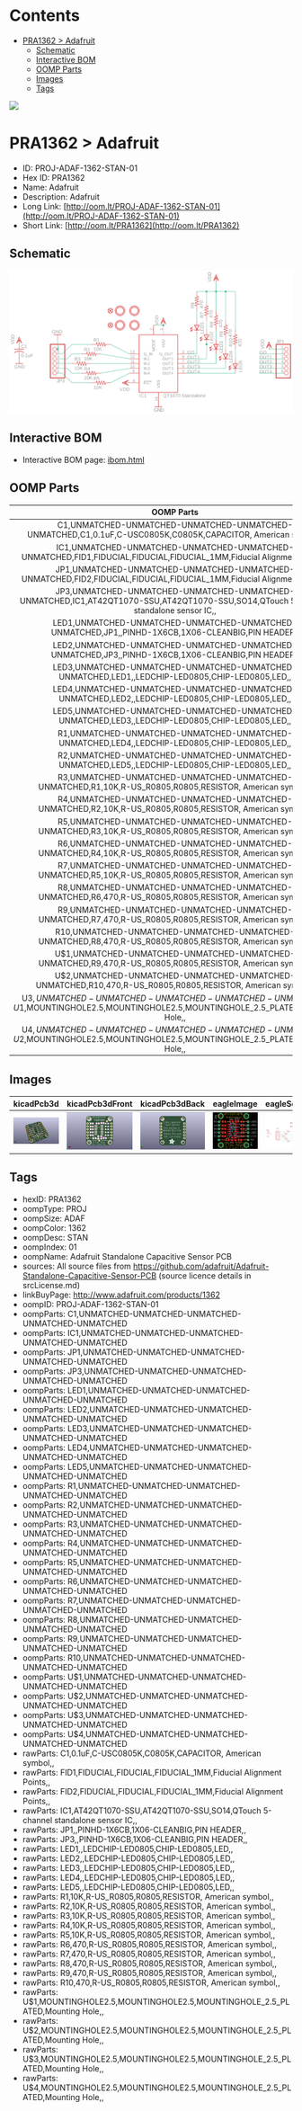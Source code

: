 



Contents
========

* [PRA1362 > Adafruit](#pra1362--adafruit)
	* [Schematic](#schematic)
	* [Interactive BOM](#interactive-bom)
	* [OOMP Parts](#oomp-parts)
	* [Images](#images)
	* [Tags](#tags)
  
![][im]
# PRA1362 > Adafruit

- ID: PROJ-ADAF-1362-STAN-01
- Hex ID: PRA1362
- Name: Adafruit
- Description: Adafruit
- Long Link: [http://oom.lt/PROJ-ADAF-1362-STAN-01](http://oom.lt/PROJ-ADAF-1362-STAN-01)
- Short Link: [http://oom.lt/PRA1362](http://oom.lt/PRA1362)

## Schematic
  
[![schem](eagleSchemImage.png)](eagleSchemImage.png)
## Interactive BOM

- Interactive BOM page: [ibom.html](https://htmlpreview.github.io/?https://github.com/oomlout/oomlout_OOMP_projects/blob/main/PROJ-ADAF-1362-STAN-01/kicad/bom/ibom.html)

## OOMP Parts
  

|OOMP Parts|
| :---: |
|C1,UNMATCHED-UNMATCHED-UNMATCHED-UNMATCHED-UNMATCHED,C1,0.1uF,C-USC0805K,C0805K,CAPACITOR, American symbol,,|
|IC1,UNMATCHED-UNMATCHED-UNMATCHED-UNMATCHED-UNMATCHED,FID1,FIDUCIAL,FIDUCIAL,FIDUCIAL_1MM,Fiducial Alignment Points,,|
|JP1,UNMATCHED-UNMATCHED-UNMATCHED-UNMATCHED-UNMATCHED,FID2,FIDUCIAL,FIDUCIAL,FIDUCIAL_1MM,Fiducial Alignment Points,,|
|JP3,UNMATCHED-UNMATCHED-UNMATCHED-UNMATCHED-UNMATCHED,IC1,AT42QT1070-SSU,AT42QT1070-SSU,SO14,QTouch 5-channel standalone sensor IC,,|
|LED1,UNMATCHED-UNMATCHED-UNMATCHED-UNMATCHED-UNMATCHED,JP1,,PINHD-1X6CB,1X06-CLEANBIG,PIN HEADER,,|
|LED2,UNMATCHED-UNMATCHED-UNMATCHED-UNMATCHED-UNMATCHED,JP3,,PINHD-1X6CB,1X06-CLEANBIG,PIN HEADER,,|
|LED3,UNMATCHED-UNMATCHED-UNMATCHED-UNMATCHED-UNMATCHED,LED1,,LEDCHIP-LED0805,CHIP-LED0805,LED,,|
|LED4,UNMATCHED-UNMATCHED-UNMATCHED-UNMATCHED-UNMATCHED,LED2,,LEDCHIP-LED0805,CHIP-LED0805,LED,,|
|LED5,UNMATCHED-UNMATCHED-UNMATCHED-UNMATCHED-UNMATCHED,LED3,,LEDCHIP-LED0805,CHIP-LED0805,LED,,|
|R1,UNMATCHED-UNMATCHED-UNMATCHED-UNMATCHED-UNMATCHED,LED4,,LEDCHIP-LED0805,CHIP-LED0805,LED,,|
|R2,UNMATCHED-UNMATCHED-UNMATCHED-UNMATCHED-UNMATCHED,LED5,,LEDCHIP-LED0805,CHIP-LED0805,LED,,|
|R3,UNMATCHED-UNMATCHED-UNMATCHED-UNMATCHED-UNMATCHED,R1,10K,R-US_R0805,R0805,RESISTOR, American symbol,,|
|R4,UNMATCHED-UNMATCHED-UNMATCHED-UNMATCHED-UNMATCHED,R2,10K,R-US_R0805,R0805,RESISTOR, American symbol,,|
|R5,UNMATCHED-UNMATCHED-UNMATCHED-UNMATCHED-UNMATCHED,R3,10K,R-US_R0805,R0805,RESISTOR, American symbol,,|
|R6,UNMATCHED-UNMATCHED-UNMATCHED-UNMATCHED-UNMATCHED,R4,10K,R-US_R0805,R0805,RESISTOR, American symbol,,|
|R7,UNMATCHED-UNMATCHED-UNMATCHED-UNMATCHED-UNMATCHED,R5,10K,R-US_R0805,R0805,RESISTOR, American symbol,,|
|R8,UNMATCHED-UNMATCHED-UNMATCHED-UNMATCHED-UNMATCHED,R6,470,R-US_R0805,R0805,RESISTOR, American symbol,,|
|R9,UNMATCHED-UNMATCHED-UNMATCHED-UNMATCHED-UNMATCHED,R7,470,R-US_R0805,R0805,RESISTOR, American symbol,,|
|R10,UNMATCHED-UNMATCHED-UNMATCHED-UNMATCHED-UNMATCHED,R8,470,R-US_R0805,R0805,RESISTOR, American symbol,,|
|U$1,UNMATCHED-UNMATCHED-UNMATCHED-UNMATCHED-UNMATCHED,R9,470,R-US_R0805,R0805,RESISTOR, American symbol,,|
|U$2,UNMATCHED-UNMATCHED-UNMATCHED-UNMATCHED-UNMATCHED,R10,470,R-US_R0805,R0805,RESISTOR, American symbol,,|
|U$3,UNMATCHED-UNMATCHED-UNMATCHED-UNMATCHED-UNMATCHED,U$1,MOUNTINGHOLE2.5,MOUNTINGHOLE2.5,MOUNTINGHOLE_2.5_PLATED,Mounting Hole,,|
|U$4,UNMATCHED-UNMATCHED-UNMATCHED-UNMATCHED-UNMATCHED,U$2,MOUNTINGHOLE2.5,MOUNTINGHOLE2.5,MOUNTINGHOLE_2.5_PLATED,Mounting Hole,,|

## Images
  
  

|kicadPcb3d|kicadPcb3dFront|kicadPcb3dBack|eagleImage|eagleSchemImage|
| :---: | :---: | :---: | :---: | :---: |
|[![kicadPcb3d](kicadPcb3d_140.png)](kicadPcb3d.png)|[![kicadPcb3dFront](kicadPcb3dFront_140.png)](kicadPcb3dFront.png)|[![kicadPcb3dBack](kicadPcb3dBack_140.png)](kicadPcb3dBack.png)|[![eagleImage](eagleImage_140.png)](eagleImage.png)|[![eagleSchemImage](eagleSchemImage_140.png)](eagleSchemImage.png)|

## Tags

- hexID: PRA1362
- oompType: PROJ
- oompSize: ADAF
- oompColor: 1362
- oompDesc: STAN
- oompIndex: 01
- oompName: Adafruit Standalone Capacitive Sensor PCB
- sources: All source files from https://github.com/adafruit/Adafruit-Standalone-Capacitive-Sensor-PCB (source licence details in srcLicense.md)
- linkBuyPage: http://www.adafruit.com/products/1362
- oompID: PROJ-ADAF-1362-STAN-01
- oompParts: C1,UNMATCHED-UNMATCHED-UNMATCHED-UNMATCHED-UNMATCHED
- oompParts: IC1,UNMATCHED-UNMATCHED-UNMATCHED-UNMATCHED-UNMATCHED
- oompParts: JP1,UNMATCHED-UNMATCHED-UNMATCHED-UNMATCHED-UNMATCHED
- oompParts: JP3,UNMATCHED-UNMATCHED-UNMATCHED-UNMATCHED-UNMATCHED
- oompParts: LED1,UNMATCHED-UNMATCHED-UNMATCHED-UNMATCHED-UNMATCHED
- oompParts: LED2,UNMATCHED-UNMATCHED-UNMATCHED-UNMATCHED-UNMATCHED
- oompParts: LED3,UNMATCHED-UNMATCHED-UNMATCHED-UNMATCHED-UNMATCHED
- oompParts: LED4,UNMATCHED-UNMATCHED-UNMATCHED-UNMATCHED-UNMATCHED
- oompParts: LED5,UNMATCHED-UNMATCHED-UNMATCHED-UNMATCHED-UNMATCHED
- oompParts: R1,UNMATCHED-UNMATCHED-UNMATCHED-UNMATCHED-UNMATCHED
- oompParts: R2,UNMATCHED-UNMATCHED-UNMATCHED-UNMATCHED-UNMATCHED
- oompParts: R3,UNMATCHED-UNMATCHED-UNMATCHED-UNMATCHED-UNMATCHED
- oompParts: R4,UNMATCHED-UNMATCHED-UNMATCHED-UNMATCHED-UNMATCHED
- oompParts: R5,UNMATCHED-UNMATCHED-UNMATCHED-UNMATCHED-UNMATCHED
- oompParts: R6,UNMATCHED-UNMATCHED-UNMATCHED-UNMATCHED-UNMATCHED
- oompParts: R7,UNMATCHED-UNMATCHED-UNMATCHED-UNMATCHED-UNMATCHED
- oompParts: R8,UNMATCHED-UNMATCHED-UNMATCHED-UNMATCHED-UNMATCHED
- oompParts: R9,UNMATCHED-UNMATCHED-UNMATCHED-UNMATCHED-UNMATCHED
- oompParts: R10,UNMATCHED-UNMATCHED-UNMATCHED-UNMATCHED-UNMATCHED
- oompParts: U$1,UNMATCHED-UNMATCHED-UNMATCHED-UNMATCHED-UNMATCHED
- oompParts: U$2,UNMATCHED-UNMATCHED-UNMATCHED-UNMATCHED-UNMATCHED
- oompParts: U$3,UNMATCHED-UNMATCHED-UNMATCHED-UNMATCHED-UNMATCHED
- oompParts: U$4,UNMATCHED-UNMATCHED-UNMATCHED-UNMATCHED-UNMATCHED
- rawParts: C1,0.1uF,C-USC0805K,C0805K,CAPACITOR, American symbol,,
- rawParts: FID1,FIDUCIAL,FIDUCIAL,FIDUCIAL_1MM,Fiducial Alignment Points,,
- rawParts: FID2,FIDUCIAL,FIDUCIAL,FIDUCIAL_1MM,Fiducial Alignment Points,,
- rawParts: IC1,AT42QT1070-SSU,AT42QT1070-SSU,SO14,QTouch 5-channel standalone sensor IC,,
- rawParts: JP1,,PINHD-1X6CB,1X06-CLEANBIG,PIN HEADER,,
- rawParts: JP3,,PINHD-1X6CB,1X06-CLEANBIG,PIN HEADER,,
- rawParts: LED1,,LEDCHIP-LED0805,CHIP-LED0805,LED,,
- rawParts: LED2,,LEDCHIP-LED0805,CHIP-LED0805,LED,,
- rawParts: LED3,,LEDCHIP-LED0805,CHIP-LED0805,LED,,
- rawParts: LED4,,LEDCHIP-LED0805,CHIP-LED0805,LED,,
- rawParts: LED5,,LEDCHIP-LED0805,CHIP-LED0805,LED,,
- rawParts: R1,10K,R-US_R0805,R0805,RESISTOR, American symbol,,
- rawParts: R2,10K,R-US_R0805,R0805,RESISTOR, American symbol,,
- rawParts: R3,10K,R-US_R0805,R0805,RESISTOR, American symbol,,
- rawParts: R4,10K,R-US_R0805,R0805,RESISTOR, American symbol,,
- rawParts: R5,10K,R-US_R0805,R0805,RESISTOR, American symbol,,
- rawParts: R6,470,R-US_R0805,R0805,RESISTOR, American symbol,,
- rawParts: R7,470,R-US_R0805,R0805,RESISTOR, American symbol,,
- rawParts: R8,470,R-US_R0805,R0805,RESISTOR, American symbol,,
- rawParts: R9,470,R-US_R0805,R0805,RESISTOR, American symbol,,
- rawParts: R10,470,R-US_R0805,R0805,RESISTOR, American symbol,,
- rawParts: U$1,MOUNTINGHOLE2.5,MOUNTINGHOLE2.5,MOUNTINGHOLE_2.5_PLATED,Mounting Hole,,
- rawParts: U$2,MOUNTINGHOLE2.5,MOUNTINGHOLE2.5,MOUNTINGHOLE_2.5_PLATED,Mounting Hole,,
- rawParts: U$3,MOUNTINGHOLE2.5,MOUNTINGHOLE2.5,MOUNTINGHOLE_2.5_PLATED,Mounting Hole,,
- rawParts: U$4,MOUNTINGHOLE2.5,MOUNTINGHOLE2.5,MOUNTINGHOLE_2.5_PLATED,Mounting Hole,,



[im]: kicadPcb3d_450.png
